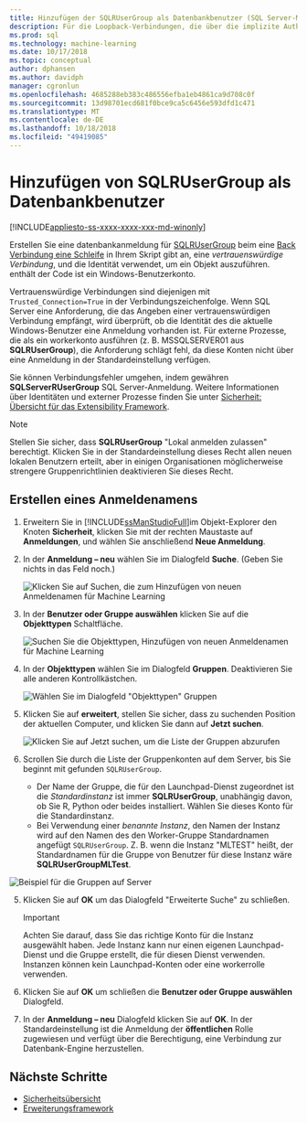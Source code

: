 ```yaml
---
title: Hinzufügen der SQLRUserGroup als Datenbankbenutzer (SQL Server-Machine Learning) | Microsoft-Dokumentation
description: Für die Loopback-Verbindungen, die über die implizite Authentifizierung hinzufügen der SQLRUserGroup als Datenbankbenutzer, damit ein workerkonto an den Server für die identitätskonvertierung zurück an den aufrufenden Benutzer anmelden kann.
ms.prod: sql
ms.technology: machine-learning
ms.date: 10/17/2018
ms.topic: conceptual
author: dphansen
ms.author: davidph
manager: cgronlun
ms.openlocfilehash: 4685288eb383c486556efba1eb4861ca9d708c0f
ms.sourcegitcommit: 13d98701ecd681f0bce9ca5c6456e593dfd1c471
ms.translationtype: MT
ms.contentlocale: de-DE
ms.lasthandoff: 10/18/2018
ms.locfileid: "49419085"
---
```

# <a name="add-sqlrusergroup-as-a-database-user"></a>Hinzufügen von SQLRUserGroup als Datenbankbenutzer
[!INCLUDE[appliesto-ss-xxxx-xxxx-xxx-md-winonly](../../includes/appliesto-ss-xxxx-xxxx-xxx-md-winonly.md)]

Erstellen Sie eine datenbankanmeldung für [SQLRUserGroup](../concepts/security.md#sqlrusergroup) beim eine [Back Verbindung eine Schleife](../../advanced-analytics/concepts/security.md#implied-authentication) in Ihrem Skript gibt an, eine *vertrauenswürdige Verbindung*, und die Identität verwendet, um ein Objekt auszuführen. enthält der Code ist ein Windows-Benutzerkonto.

Vertrauenswürdige Verbindungen sind diejenigen mit `Trusted_Connection=True` in der Verbindungszeichenfolge. Wenn SQL Server eine Anforderung, die das Angeben einer vertrauenswürdigen Verbindung empfängt, wird überprüft, ob die Identität des die aktuelle Windows-Benutzer eine Anmeldung vorhanden ist. Für externe Prozesse, die als ein workerkonto ausführen (z. B. MSSQLSERVER01 aus **SQLRUserGroup**), die Anforderung schlägt fehl, da diese Konten nicht über eine Anmeldung in der Standardeinstellung verfügen.

Sie können Verbindungsfehler umgehen, indem gewähren **SQLServerRUserGroup** SQL Server-Anmeldung. Weitere Informationen über Identitäten und externer Prozesse finden Sie unter [Sicherheit: Übersicht für das Extensibility Framework](../concepts/security.md).

> [!Note]
>  Stellen Sie sicher, dass **SQLRUserGroup** "Lokal anmelden zulassen" berechtigt. Klicken Sie in der Standardeinstellung dieses Recht allen neuen lokalen Benutzern erteilt, aber in einigen Organisationen möglicherweise strengere Gruppenrichtlinien deaktivieren Sie dieses Recht.

## <a name="create-a-login"></a>Erstellen eines Anmeldenamens

1. Erweitern Sie in [!INCLUDE[ssManStudioFull](../../includes/ssmanstudiofull-md.md)]im Objekt-Explorer den Knoten **Sicherheit**, klicken Sie mit der rechten Maustaste auf **Anmeldungen**, und wählen Sie anschließend **Neue Anmeldung**.

2. In der **Anmeldung – neu** wählen Sie im Dialogfeld **Suche**. (Geben Sie nichts in das Feld noch.)
    
     ![Klicken Sie auf Suchen, die zum Hinzufügen von neuen Anmeldenamen für Machine Learning](media/implied-auth-login1.png "klicken Sie auf Suchen, Hinzufügen von neuen Anmeldenamen für Machine Learning")

3. In der **Benutzer oder Gruppe auswählen** klicken Sie auf die **Objekttypen** Schaltfläche.

     ![Suchen Sie die Objekttypen, Hinzufügen von neuen Anmeldenamen für Machine Learning](media/implied-auth-login2.png "Suchen von Objekttypen, die neue Anmeldung für Machine Learning hinzufügen")

4. In der **Objekttypen** wählen Sie im Dialogfeld **Gruppen**. Deaktivieren Sie alle anderen Kontrollkästchen.

     ![Wählen Sie im Dialogfeld "Objekttypen" Gruppen](media/implied-auth-login3.png "Gruppen auswählen, im Dialogfeld \"Objekttypen\"")

4. Klicken Sie auf **erweitert**, stellen Sie sicher, dass zu suchenden Position der aktuellen Computer, und klicken Sie dann auf **Jetzt suchen**.

     ![Klicken Sie auf Jetzt suchen, um die Liste der Gruppen abzurufen](media/implied-auth-login4.png "klicken Sie auf Jetzt suchen zum Abrufen der Liste der Gruppen")

5. Scrollen Sie durch die Liste der Gruppenkonten auf dem Server, bis Sie beginnt mit gefunden `SQLRUserGroup`.
    
    + Der Name der Gruppe, die für den Launchpad-Dienst zugeordnet ist die _Standardinstanz_ ist immer **SQLRUserGroup**, unabhängig davon, ob Sie R, Python oder beides installiert. Wählen Sie dieses Konto für die Standardinstanz.
    + Bei Verwendung einer _benannte Instanz_, den Namen der Instanz wird auf den Namen des den Worker-Gruppe Standardnamen angefügt `SQLRUserGroup`. Z. B. wenn die Instanz "MLTEST" heißt, der Standardnamen für die Gruppe von Benutzer für diese Instanz wäre **SQLRUserGroupMLTest**.
 
 ![Beispiel für die Gruppen auf Server](media/implied-auth-login5.png "Beispiel für die Gruppen auf Server")
   
5. Klicken Sie auf **OK** um das Dialogfeld "Erweiterte Suche" zu schließen.

    > [!IMPORTANT]
    > Achten Sie darauf, dass Sie das richtige Konto für die Instanz ausgewählt haben. Jede Instanz kann nur einen eigenen Launchpad-Dienst und die Gruppe erstellt, die für diesen Dienst verwenden. Instanzen können kein Launchpad-Konten oder eine workerrolle verwenden.

6. Klicken Sie auf **OK** um schließen die **Benutzer oder Gruppe auswählen** Dialogfeld.

7. In der **Anmeldung – neu** Dialogfeld klicken Sie auf **OK**. In der Standardeinstellung ist die Anmeldung der **öffentlichen** Rolle zugewiesen und verfügt über die Berechtigung, eine Verbindung zur Datenbank-Engine herzustellen.

## <a name="next-steps"></a>Nächste Schritte

+ [Sicherheitsübersicht](../concepts/security.md)
+ [Erweiterungsframework](../concepts/extensibility-framework.md)